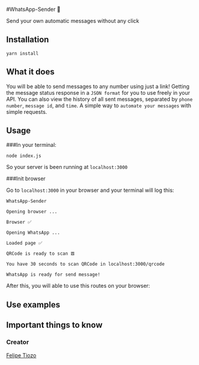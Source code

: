 #WhatsApp-Sender 📱

Send your own automatic messages without any click

## Installation

```
yarn install
```

## What it does

You will be able to send messages to any number using just a link! Getting the message status response in a `JSON format` for you to use freely in your API. You can also view the history of all sent messages, separated by `phone number`, `message id`, and `time`. A simple way to `automate your messages` with simple requests.

## Usage

###In your terminal:

```
node index.js
```
So your server is been running at `localhost:3000`

###Init browser 

Go to `localhost:3000` in your browser and your terminal will log this:

```
WhatsApp-Sender

Opening browser ...

Browser ✅

Opening WhatsApp ...

Loaded page ✅

QRCode is ready to scan 𝌉

You have 30 seconds to scan QRCode in localhost:3000/qrcode

WhatsApp is ready for send message!
```
After this, you will able to use this routes on your browser:





## Use examples


## Important things to know


### Creator
[Felipe Tiozo](https://github.com/felipetiozo)
